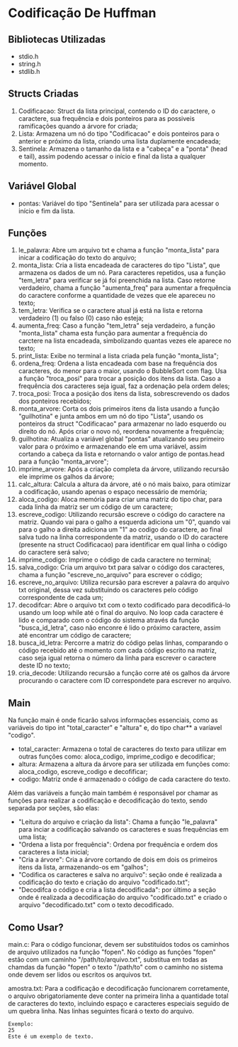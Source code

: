 # Codificação De Huffman

## Bibliotecas Utilizadas
- stdio.h
- string.h
- stdlib.h

## Structs Criadas
1. Codificacao: Struct da lista principal, contendo o ID do caractere, o caractere, sua frequência e dois ponteiros para as possiveis ramificações quando a árvore for criada;
2. Lista: Armazena um nó do tipo "Codificacao" e dois ponteiros para o anterior e próximo da lista, criando uma lista duplamente encadeada;
3. Sentinela: Armazena o tamanho da lista e a "cabeça" e a "ponta" (head e tail), assim podendo acessar o início e final da lista a qualquer momento.

## Variável Global
- pontas: Variável do tipo "Sentinela" para ser utilizada para acessar o início e fim da lista.

## Funções
1. le_palavra: Abre um arquivo txt e chama a função "monta_lista" para inicar a codificação do texto do arquivo;
2. monta_lista: Cria a lista encadeada de caracteres do tipo "Lista", que armazena os dados de um nó. Para caracteres repetidos, usa a função "tem_letra" para verificar se já foi preenchida na lista. Caso retorne verdadeiro, chama a função "aumenta_freq" para aumentar a frequência do caractere conforme a quantidade de vezes que ele apareceu no texto;
3. tem_letra: Verifica se o caractere atual já está na lista e retorna verdadeiro (1) ou falso (0) caso não esteja;
4. aumenta_freq: Caso a função "tem_letra" seja verdadeiro, a função "monta_lista" chama esta função para aumentar a frequência do carctere na lista encadeada, simbolizando quantas vezes ele aparece no texto;
5. print_lista: Exibe no terminal a lista criada pela função "monta_lista";
6. ordena_freq: Ordena a lista encadeada com base na frequência dos caracteres, do menor para o maior, usando o BubbleSort com flag. Usa a função "troca_posi" para trocar a posição dos itens da lista. Caso a frequência dos caracteres seja igual, faz a ordenação pela ordem deles;
7. troca_posi: Troca a posição dos itens da lista, sobrescrevendo os dados dos ponteiros recebidos;
8. monta_arvore: Corta os dois primeiros itens da lista usando a função "guilhotina" e junta ambos em um nó do tipo "Lista", usando os ponteiros da struct "Codificacao" para armazenar no lado esquerdo ou direito do nó. Após criar o novo nó, reordena novamente a frequência;
9. guilhotina: Atualiza a variável global "pontas" atualizando seu primeiro valor para o próximo e armazenando ele em uma variável, assim cortando a cabeça da lista e retornando o valor antigo de pontas.head para a função "monta_arvore";
10. imprime_arvore: Após a criação completa da árvore, utilizando recursão ele imprime os galhos da árvore;
11. calc_altura: Calcula a altura da árvore, até o nó mais baixo, para otimizar a codificação, usando apenas o espaço necessário de memória;
12. aloca_codigo: Aloca memória para criar uma matriz do tipo char, para cada linha da matriz ser um código de um caractere;
13. escreve_codigo: Utilizando recursão escreve o código do caractere na matriz. Quando vai para o galho a esquerda adiciona um "0", quando vai para o galho a direita adiciona um "1" ao codigo do caractere, ao final salva tudo na linha correspondente da matriz, usando o ID do caractere (presente na struct Codificacao) para identificar em qual linha o código do caractere será salvo;
14. imprime_codigo: Imprime o código de cada caractere no terminal;
15. salva_codigo: Cria um arquivo txt para salvar o código dos caracteres, chama a função "escreve_no_arquivo" para escrever o código;
16. escreve_no_arquivo: Utiliza recursão para escrever a palavra do arquivo txt original, dessa vez substituindo os caracteres pelo código correspondente de cada um;
17. decodifcar: Abre o arquivo txt com o texto codificado para decodificá-lo usando um loop while até o final do arquivo. No loop cada caractere é lido e comparado com o código do sistema através da função "busca_id_letra", caso não enconre é lido o próximo caractere, assim até encontrar um código de caractere;
18. busca_id_letra: Percorre a matriz do código pelas linhas, comparando o código recebido até o momento com cada código escrito na matriz, caso seja igual retorna o número da linha para escrever o caractere deste ID no texto;
19. cria_decode: Utilizando recursão a função corre até os galhos da árvore procurando o caractere com ID correspondete para escrever no arquivo.

## Main
Na função main é onde ficarão salvos informações essenciais, como as variáveis do tipo int "total_caracter" e "altura" e, do tipo char** a varíavel "codigo".
- total_caracter: Armazena o total de caracteres do texto para utilizar em outras funções como: aloca_codigo, imprime_codigo e decodificar;
- altura: Armazena a altura da árvore para ser utilizada em funções como: aloca_codigo, escreve_codigo e decofificar;
- codigo: Matriz onde é armazenado o código de cada caractere do texto.

Além das variáveis a função main também é responsável por chamar as funções para realizar a codificação e decodificação do texto, sendo separada por seções, são elas:
- "Leitura do arquivo e criação da lista": Chama a função "le_palavra" para inciar a codificação salvando os caracteres e suas frequências em uma lista;
- "Ordena a lista por frequência": Ordena por frequência e ordem dos caracteres a lista inicial;
- "Cria a árvore": Cria a árvore cortando de dois em dois os primeiros itens da lista, armazenando-os em "galhos";
- "Codifica os caracteres e salva no arquivo": seção onde é realizada a codificação do texto e criação do arquivo "codificado.txt";
- "Decodifca o código e cria a lista decodificada": por último a seção onde é realizada a decodificação do arquivo "codificado.txt" e criado o arquivo "decodificado.txt" com o texto decodificado.

## Como Usar?
main.c: Para o código funcionar, devem ser substituídos todos os caminhos de arquivo utilizados na função "fopen". No código as funções "fopen" estão com um caminho "/path/to/arquivo.txt", substitua em todas as chamdas da função "fopen" o texto "/path/to" com o caminho no sistema onde devem ser lidos ou escritos os arquivos txt.

amostra.txt: Para a codificação e decodificação funcionarem corretamente, o arquivo obrigatoriamente deve conter na primeira linha a quantidade total de caracteres do texto, incluindo espaço e caracteres especiais seguido de um quebra linha. Nas linhas seguintes ficará o texto do arquivo.
```
Exemplo:
25
Este é um exemplo de texto.
```